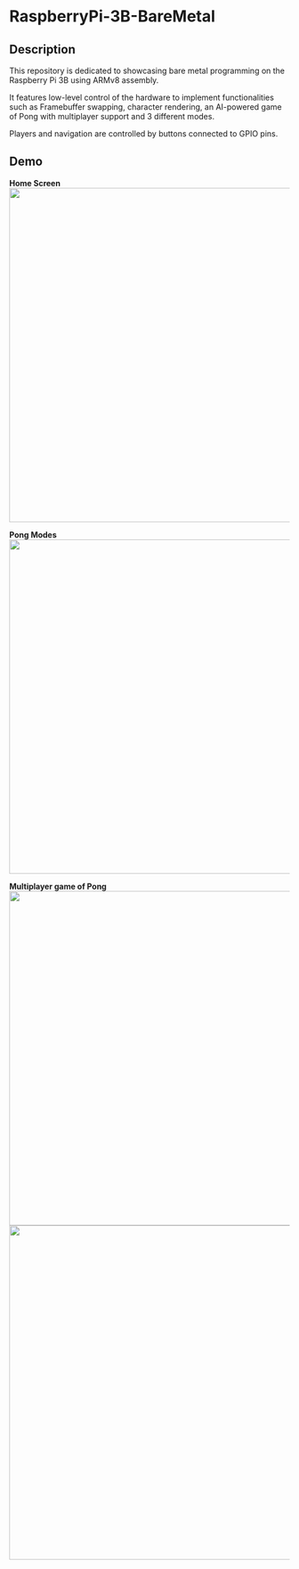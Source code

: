 # RaspberryPi-3B-BareMetal

## Description
This repository is dedicated to showcasing bare metal programming on the Raspberry Pi 3B using ARMv8 assembly.

It features low-level control of the hardware to implement functionalities such as Framebuffer swapping, character rendering, an AI-powered game of Pong with multiplayer support and 3 different modes.

Players and navigation are controlled by buttons connected to GPIO pins.

## Demo

**Home Screen** <br/>
<img src="https://github.com/MRKDaGods/RaspberryPi-3B-BareMetal/assets/25166537/2ce1913a-f74c-4dec-9f8b-6b06e849882f.jpg" width="600" />

**Pong Modes** <br/>
<img src="https://github.com/MRKDaGods/RaspberryPi-3B-BareMetal/assets/25166537/9b4c8be7-ec24-4640-9837-f99fdc30beb7.jpg" width="600" />

**Multiplayer game of Pong** <br/>
<img src="https://github.com/MRKDaGods/RaspberryPi-3B-BareMetal/assets/25166537/26fbd1f9-ac83-4dcf-a2fb-400949f9c15b.jpg" width="600" />
<img src="https://github.com/MRKDaGods/RaspberryPi-3B-BareMetal/assets/25166537/c4c7730f-206f-4f0d-9c39-28a23ab445e1.jpg" width="600" />
